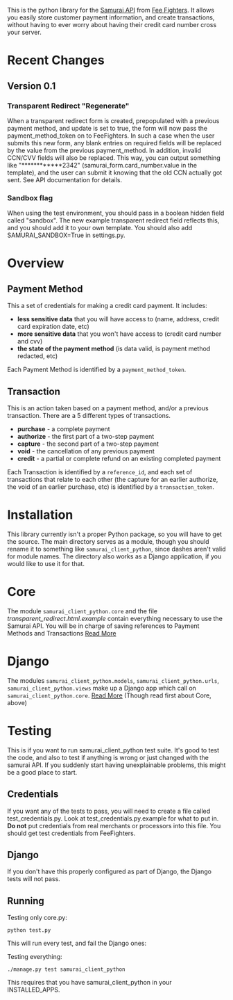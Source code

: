 This is the python library for the [Samurai API](http://feefighters.com/samurai) from [Fee Fighters](http://feefighters.com). It allows you easily store customer payment information, and create transactions, without having to ever worry about having their credit card number cross your server.

# Recent Changes

## Version 0.1

### Transparent Redirect "Regenerate"
When a transparent redirect form is created, prepopulated with a previous payment method, and update is set to true, the form will now pass the payment_method_token on to FeeFighters. In such a case when the user submits this new form, any blank entries on required fields will be replaced by the value from the previous payment_method. In addition, invalid CCN/CVV fields will also be replaced. This way, you can output something like "************2342" (samurai\_form.card\_number.value in the template), and the user can submit it knowing that the old CCN actually got sent. See API documentation for details.

### Sandbox flag
When using the test environment, you should pass in a boolean hidden field called "sandbox". The new example transparent redirect field reflects this, and you should add it to your own template. You should also add SAMURAI_SANDBOX=True in settings.py.

# Overview

## Payment Method

This a set of credentials for making a credit card payment. It includes:

* __less sensitive data__ that you will have access to (name, address, credit card expiration date, etc)
* __more sensitive data__ that you won't have access to (credit card number and cvv)
* __the state of the payment method__ (is data valid, is payment method redacted, etc)

Each Payment Method is identified by a `payment_method_token`.

## Transaction

This is an action taken based on a payment method, and/or a previous transaction. There are a 5 different types of transactions.

* __purchase__ - a complete payment
* __authorize__ - the first part of a two-step payment
* __capture__ - the second part of a two-step payment
* __void__ - the cancellation of any previous payment
* __credit__ - a partial or complete refund on an existing completed payment

Each Transaction is identified by a `reference_id`, and each set of transactions that relate to each other (the capture for an earlier authorize, the void of an earlier purchase, etc) is identified by a `transaction_token`.

# Installation

This library currently isn't a proper Python package, so you will have to get the source. The main directory serves as a module, though you should rename it to something like `samurai_client_python`, since dashes aren't valid for module names. The directory also works as a Django application, if you would like to use it for that.

# Core 

The module `samurai_client_python.core` and the file _transparent_redirect.html.example_ contain everything necessary to use the Samurai API. You will be in charge of saving references to Payment Methods and Transactions [Read More](/FeeFighters/samurai-client-python/blob/master/docs/core.md)

# Django

The modules `samurai_client_python.models`, `samurai_client_python.urls`, `samurai_client_python.views` make up a Django app which call on `samurai_client_python.core`. [Read More](/FeeFighters/samurai-client-python/blob/master/docs/django.md) (Though read first about Core, above)

# Testing

This is if you want to run samurai_client_python test suite. It's good to test the code, and also to test if anything is wrong or just changed with the samurai API. If you suddenly start having unexplainable problems, this might be a good place to start.

## Credentials

If you want any of the tests to pass, you will need to create a file called test_credentials.py. Look at test_credentials.py.example for what to put in. __Do not__ put credentials from real merchants or processors into this file. You should get test credentials from FeeFighters.

## Django

If you don't have this properly configured as part of Django, the Django tests will not pass.

## Running

Testing only core.py:

    python test.py

This will run every test, and fail the Django ones:

Testing everything:

    ./manage.py test samurai_client_python

This requires that you have samurai_client_python in your INSTALLED_APPS.
